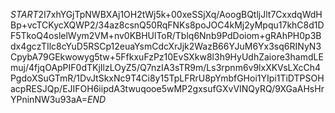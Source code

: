 $START$2I7xhYGjTpNWBXAj1OH2tWj5k+00xeSSjXq/AoogBQtljJlt7CxxdqWdHBp+vcTCKycXQWP2/34az8csnQ50RqFNKs8poJOC4kMj2yMpqu17khC8d1DF5TkoQ4oslelWym2VM+nv0KBHUlToR/Tblq6Nnb9PdDoiom+gRAhPH0p3Bdx4gczTIlc8cYuD5RSCp12euaYsmCdcXrJjk2WazB66YJuM6Yx3sq6RINyN3CpybA79GEkwowyg5tw+5FfkxuFzPz10EvSXkw8l3h9HyUdhZaiore3hamdLEmuj/4fjqOApPIF0dTKjIlzLOyZ5/Q7nzIA3sTR9m/Ls3rpnm6v9lxXKVsLXcCh4PgdoXSuGTmR/1DvJtSkxNc9T4Ci8y15TpLFRrU8pYmbfGHoi1YIpi1TiDTPSOHacpRESJQp/EJIFOH6iipdA3twuqooe5wMP2gxsufGXvVINQyRQ/9XGaAHsHrYPninNW3u93aA=$END$